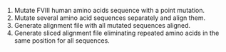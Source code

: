 1. Mutate FVIII human amino acids sequence with a point mutation.
2. Mutate several amino acid sequences separately and align them.
3. Generate alignment file with all mutated sequences aligned.
4. Generate sliced alignment file eliminating repeated amino acids in the same position for all sequences.
